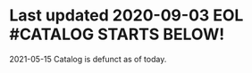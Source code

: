 
Last updated 2020-09-03
EOL 
#CATALOG STARTS BELOW!
===============================================================================================================
2021-05-15
Catalog is defunct as of today.
